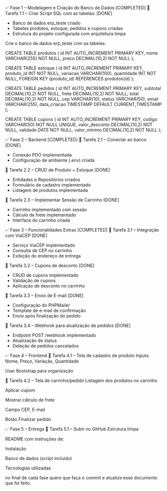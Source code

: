 ✅ Fase 1 – Modelagem e Criação do Banco de Dados [COMPLETED]
🔹 Tarefa 1.1 – Criar Script SQL com as tabelas: [DONE]
- Banco de dados erp_teste criado
- Tabelas produtos, estoque, pedidos e cupons criadas
- Estrutura do projeto configurada com arquitetura limpa

Crie o banco de dados erp_teste com as tabelas:

CREATE TABLE produtos (
    id INT AUTO_INCREMENT PRIMARY KEY,
    nome VARCHAR(255) NOT NULL,
    preco DECIMAL(10,2) NOT NULL
);

CREATE TABLE estoque (
    id INT AUTO_INCREMENT PRIMARY KEY,
    produto_id INT NOT NULL,
    variacao VARCHAR(100),
    quantidade INT NOT NULL,
    FOREIGN KEY (produto_id) REFERENCES produtos(id)
);

CREATE TABLE pedidos (
    id INT AUTO_INCREMENT PRIMARY KEY,
    subtotal DECIMAL(10,2) NOT NULL,
    frete DECIMAL(10,2) NOT NULL,
    total DECIMAL(10,2) NOT NULL,
    cep VARCHAR(10),
    status VARCHAR(50),
    email VARCHAR(255),
    data_criacao TIMESTAMP DEFAULT CURRENT_TIMESTAMP
);

CREATE TABLE cupons (
    id INT AUTO_INCREMENT PRIMARY KEY,
    codigo VARCHAR(50) NOT NULL UNIQUE,
    valor_desconto DECIMAL(10,2) NOT NULL,
    validade DATE NOT NULL,
    valor_minimo DECIMAL(10,2) NOT NULL
);


✅ Fase 2 – Backend [COMPLETED]
🔹 Tarefa 2.1 – Conectar ao banco [DONE]
- Conexão PDO implementada
- Configuração de ambiente (.env) criada

🔹 Tarefa 2.2 – CRUD de Produto + Estoque [DONE]
- Entidades e Repositórios criados
- Formulário de cadastro implementado
- Listagem de produtos implementada

🔹 Tarefa 2.3 – Implementar Sessão de Carrinho [DONE]
- Carrinho implementado com sessão
- Cálculo de frete implementado
- Interface do carrinho criada

✅ Fase 3 – Funcionalidades Extras [COMPLETED]
🔹 Tarefa 3.1 – Integração com ViaCEP [DONE]
- Serviço ViaCEP implementado
- Consulta de CEP no carrinho
- Exibição do endereço de entrega

🔹 Tarefa 3.2 – Cupons de desconto [DONE]
- CRUD de cupons implementado
- Validação de cupons
- Aplicação de desconto no carrinho

🔹 Tarefa 3.3 – Envio de E-mail [DONE]
- Configuração do PHPMailer
- Template de e-mail de confirmação
- Envio após finalização do pedido

🔹 Tarefa 3.4 – Webhook para atualização de pedidos [DONE]
- Endpoint POST /webhook implementado
- Atualização de status
- Deleção de pedidos cancelados

✅ Fase 4 – Frontend
🔹 Tarefa 4.1 – Tela de cadastro de produto
Inputs: Nome, Preço, Variação, Quantidade

Usar Bootstrap para organização

🔹 Tarefa 4.2 – Tela de carrinho/pedido
Listagem dos produtos no carrinho

Aplicar cupom

Mostrar cálculo de frete

Campo CEP, E-mail

Botão Finalizar pedido

✅ Fase 5 – Entrega
🔹 Tarefa 5.1 – Subir no GitHub
Estrutura limpa

README com instruções de:

Instalação

Banco de dados (script incluído)

Tecnologias utilizadas




no final de cada fase quero que faça o commit e atualize esse documento que foi feito.